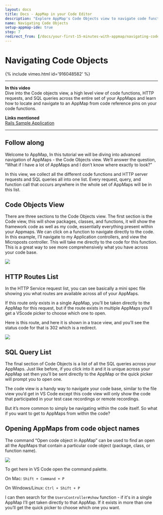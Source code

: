 ```yaml
---
layout: docs
title: Docs - AppMap in your Code Editor
description: "Explore AppMap's Code Objects view to navigate code functions, HTTP requests, and SQL queries across all AppMaps."
name: Navigating Code Objects
setup-appmap-ide: true
step: 7
redirect_from: [/docs/your-first-15-minutes-with-appmap/navigating-code-objects]
---
```


# Navigating Code Objects
{% include vimeo.html id='916048582' %}

---

**In this video**  
Dive into the Code objects view, a high level view of code functions,  HTTP requests, and SQL queries across the entire set of your AppMaps and learn how to locate and navigate to an AppMap from code reference pins on your code functions. 

**Links mentioned**  
[Rails Sample Application](https://github.com/land-of-apps/sample_app_6th_ed/tree/codespaces-devcontainer)

---
## Follow along

Welcome to AppMap, In this tutorial we will be diving into advanced navigation of AppMaps - the Code Objects view. We’ll answer the question, “What if I have a lot of AppMaps and I don’t know where exactly to look?” 

In this view, we collect all the different code functions and  HTTP server requests and SQL queries all into one list. Every request, query, and function call that occurs anywhere in the whole set of AppMaps will be in this list. 

## Code Objects View

There are three sections to the Code Objects view. The first section is the Code view, this will show packages, classes, and functions, it will show the framework code as well as my code, essentially everything present within your Appmaps. We can click on a function to navigate directly to the code. In this example, I’ll navigate to my Application controllers, and view the Microposts controller. This will take me directly to the code for this function. This is a great way to see more comprehensively what you have across your code base. 

<img class="video-screenshot" src="/assets/img/docs/first-fifteen-minutes/code-objects-view.webp"/>

## HTTP Routes List

In the HTTP Service request list, you can see basically a mini spec file showing you what routes are available across all of your AppMaps. 

If this route only exists in a single AppMap, you’ll be taken directly to the AppMap for this request, but if the route exists in multiple AppMaps you’ll get a VScode picker to choose which one to open. 

Here is this route, and here it is shown in a trace view, and you’ll see the status code for that is 302 which is a redirect.

<img class="video-screenshot" src="/assets/img/docs/first-fifteen-minutes/code-objects-trace-view.webp"/>

## SQL Query List

The final section of Code Objects is a list of all the SQL queries across your AppMaps. Just like before, if you click into it and it is unique across your AppMap set then you’ll be sent directly to the AppMap or the quick picker will prompt you to open one. 

The code view is a handy way to navigate your code base, similar to the file view you’d get in VS Code except this code view will only show the code that participated in your test case recordings or remote recordings.

But it’s more common to simply be navigating within the code itself. So what if you want to get to AppMaps from within the code?

## Opening AppMaps from code object names

The command “Open code object in AppMap” can be used to find an open all the AppMaps that contain a particular code object (package, class, or function name).

<img class="video-screenshot" src="/assets/img/docs/first-fifteen-minutes/code-object-command-palette.webp"/>

To get here in VS Code open the command palette. 

On Mac:
`Shift + Command + P`

On Windows/Linux:
`Ctrl + Shift + P`

I can then search for the `UsersController#show` function - if it's in a single AppMap I’ll get taken directly to that AppMap. If it exists in more than one you’ll get the quick picker to choose which one you want.
